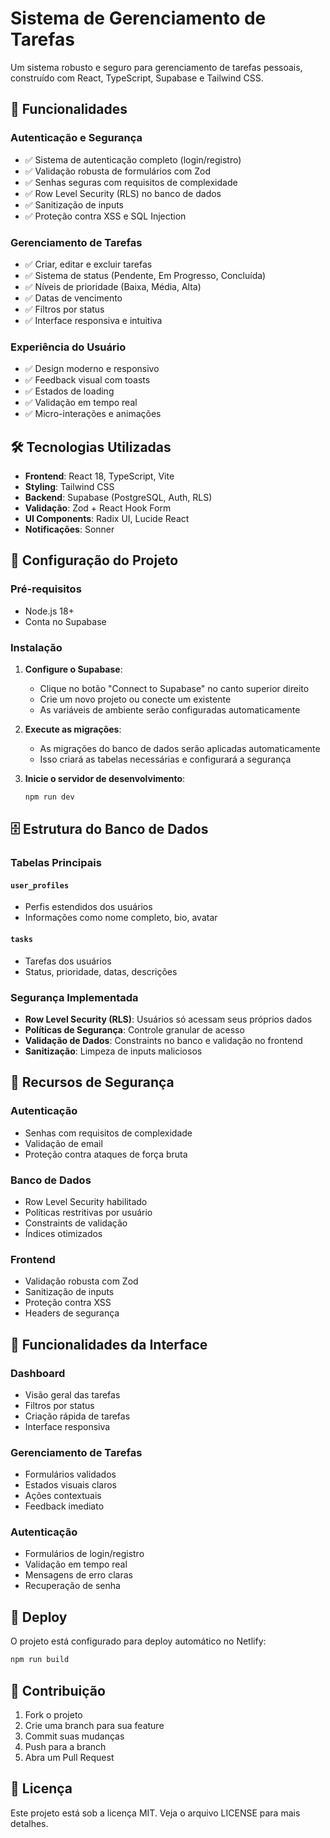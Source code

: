 # Sistema de Gerenciamento de Tarefas

Um sistema robusto e seguro para gerenciamento de tarefas pessoais, construído com React, TypeScript, Supabase e Tailwind CSS.

## 🚀 Funcionalidades

### Autenticação e Segurança
- ✅ Sistema de autenticação completo (login/registro)
- ✅ Validação robusta de formulários com Zod
- ✅ Senhas seguras com requisitos de complexidade
- ✅ Row Level Security (RLS) no banco de dados
- ✅ Sanitização de inputs
- ✅ Proteção contra XSS e SQL Injection

### Gerenciamento de Tarefas
- ✅ Criar, editar e excluir tarefas
- ✅ Sistema de status (Pendente, Em Progresso, Concluída)
- ✅ Níveis de prioridade (Baixa, Média, Alta)
- ✅ Datas de vencimento
- ✅ Filtros por status
- ✅ Interface responsiva e intuitiva

### Experiência do Usuário
- ✅ Design moderno e responsivo
- ✅ Feedback visual com toasts
- ✅ Estados de loading
- ✅ Validação em tempo real
- ✅ Micro-interações e animações

## 🛠️ Tecnologias Utilizadas

- **Frontend**: React 18, TypeScript, Vite
- **Styling**: Tailwind CSS
- **Backend**: Supabase (PostgreSQL, Auth, RLS)
- **Validação**: Zod + React Hook Form
- **UI Components**: Radix UI, Lucide React
- **Notificações**: Sonner

## 🔧 Configuração do Projeto

### Pré-requisitos
- Node.js 18+
- Conta no Supabase

### Instalação

1. **Configure o Supabase**:
   - Clique no botão "Connect to Supabase" no canto superior direito
   - Crie um novo projeto ou conecte um existente
   - As variáveis de ambiente serão configuradas automaticamente

2. **Execute as migrações**:
   - As migrações do banco de dados serão aplicadas automaticamente
   - Isso criará as tabelas necessárias e configurará a segurança

3. **Inicie o servidor de desenvolvimento**:
   ```bash
   npm run dev
   ```

## 🗄️ Estrutura do Banco de Dados

### Tabelas Principais

#### `user_profiles`
- Perfis estendidos dos usuários
- Informações como nome completo, bio, avatar

#### `tasks`
- Tarefas dos usuários
- Status, prioridade, datas, descrições

### Segurança Implementada

- **Row Level Security (RLS)**: Usuários só acessam seus próprios dados
- **Políticas de Segurança**: Controle granular de acesso
- **Validação de Dados**: Constraints no banco e validação no frontend
- **Sanitização**: Limpeza de inputs maliciosos

## 🔐 Recursos de Segurança

### Autenticação
- Senhas com requisitos de complexidade
- Validação de email
- Proteção contra ataques de força bruta

### Banco de Dados
- Row Level Security habilitado
- Políticas restritivas por usuário
- Constraints de validação
- Índices otimizados

### Frontend
- Validação robusta com Zod
- Sanitização de inputs
- Proteção contra XSS
- Headers de segurança

## 📱 Funcionalidades da Interface

### Dashboard
- Visão geral das tarefas
- Filtros por status
- Criação rápida de tarefas
- Interface responsiva

### Gerenciamento de Tarefas
- Formulários validados
- Estados visuais claros
- Ações contextuais
- Feedback imediato

### Autenticação
- Formulários de login/registro
- Validação em tempo real
- Mensagens de erro claras
- Recuperação de senha

## 🚀 Deploy

O projeto está configurado para deploy automático no Netlify:

```bash
npm run build
```

## 🤝 Contribuição

1. Fork o projeto
2. Crie uma branch para sua feature
3. Commit suas mudanças
4. Push para a branch
5. Abra um Pull Request

## 📄 Licença

Este projeto está sob a licença MIT. Veja o arquivo LICENSE para mais detalhes.